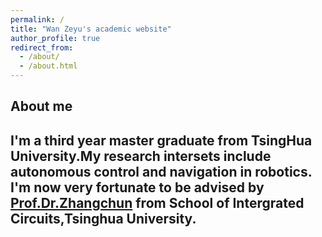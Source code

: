 ```yaml
---
permalink: /
title: "Wan Zeyu's academic website"
author_profile: true
redirect_from: 
  - /about/
  - /about.html
---
```


About me
------
I'm a third year master graduate from TsingHua University.My research intersets include autonomous control and navigation in robotics.
I'm now very fortunate to be advised by [Prof.Dr.Zhangchun](https://www.sic.tsinghua.edu.cn/en/info/1086/1470.htm) from School of Intergrated Circuits,Tsinghua University.
------

